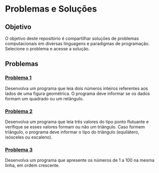 # Problemas e Soluções

## Objetivo
O objetivo deste repositório é compartilhar soluções de problemas computacionais em diversas linguagens e paradigmas de programação. Selecione o problema e acesse a solução.

## Problemas


### [Problema 1](https://github.com/ednilsonrossi/Problems_and_Soluctions/tree/main/soluctions/problem_0001)

Desenvolva um programa que leia dois números inteiros referentes aos lados de uma figura geométrica. O programa deve informar se os dados formam um quadrado ou um retângulo.

### [Problema 2](https://github.com/ednilsonrossi/Problems_and_Soluctions/tree/main/soluctions/problem_0002)

Desenvolva um programa que leia três valores do tipo ponto flutuante e verifique se esses valores formam ou não um triângulo. Caso formem triângulo, o programa deve informar o tipo do triângulo (equilátero, isósceles ou escaleno).

### [Problema 3](https://github.com/ednilsonrossi/Problems_and_Soluctions/tree/main/soluctions/problem_0003)

Desenvolva um programa que apresente os números de 1 a 100 na mesma linha, em ordem crescente.